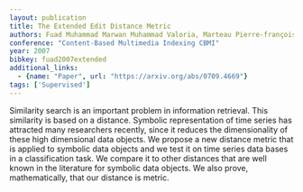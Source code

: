 ```yaml
---
layout: publication
title: The Extended Edit Distance Metric
authors: Fuad Muhammad Marwan Muhammad Valoria, Marteau Pierre-françois Valoria
conference: "Content-Based Multimedia Indexing CBMI"
year: 2007
bibkey: fuad2007extended
additional_links:
  - {name: "Paper", url: "https://arxiv.org/abs/0709.4669"}
tags: ['Supervised']
---
```

<p>Similarity search is an important problem in information retrieval.
This similarity is based on a distance. Symbolic representation of time
series has attracted many researchers recently, since it reduces the
dimensionality of these high dimensional data objects. We propose a new
distance metric that is applied to symbolic data objects and we test it
on time series data bases in a classification task. We compare it to
other distances that are well known in the literature for symbolic data
objects. We also prove, mathematically, that our distance is metric.</p>
